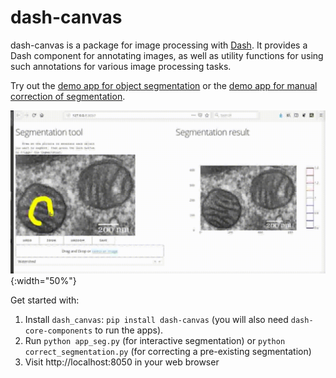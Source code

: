 # dash-canvas

dash-canvas is a package for image processing with 
[Dash](https://dash.plot.ly/). It provides a Dash component for
annotating images, as well as utility functions for using such
annotations for various image processing tasks. 

Try out the 
[demo app for object segmentation](http://dash-canvas.herokuapp.com/) or the
[demo app for manual correction of segmentation](https://dash-canvas-separate.herokuapp.com/).

![Demo](doc/segmentation.gif){:width="50%"}

Get started with:
1. Install `dash_canvas`: `pip install dash-canvas` (you will also need
   `dash-core-components` to run the apps).
2. Run `python app_seg.py` (for interactive segmentation) or 
   `python correct_segmentation.py` (for correcting a pre-existing
   segmentation)
3. Visit http://localhost:8050 in your web browser


